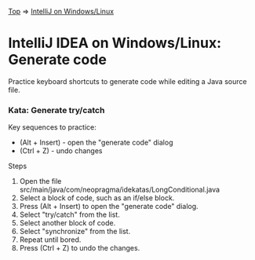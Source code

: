 [Top](README.md) => [IntelliJ on Windows/Linux](ij-win-lin.md)

# IntelliJ IDEA on Windows/Linux: Generate code

Practice keyboard shortcuts to generate code while editing a Java source file.

### Kata: Generate try/catch

Key sequences to practice:

- (Alt + Insert) - open the "generate code" dialog
- (Ctrl + Z) - undo changes

Steps

1. Open the file src/main/java/com/neopragma/idekatas/LongConditional.java
1. Select a block of code, such as an if/else block.
1. Press (Alt + Insert) to open the "generate code" dialog.
1. Select "try/catch" from the list.
1. Select another block of code.
1. Select "synchronize" from the list.
1. Repeat until bored.
1. Press (Ctrl + Z) to undo the changes.




